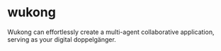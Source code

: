 # wukong
Wukong can effortlessly create a multi-agent collaborative application, serving as your digital doppelgänger.
